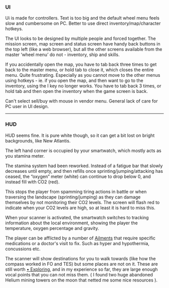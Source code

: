### UI

Ui is made for controllers. Text is too big and the default wheel menu feels slow and cumbersome on PC. Better to use direct inventory/map/character hotkeys.

The UI looks to be designed by multiple people and forced together. The mission screen, map screen and status screen have handy back buttons in the top left (like a web browser), but all the other screens available from the master ‘wheel menu’ do not - inventory, ship and skills.

If you accidentally open the map, you have to tab back three times to get back to the master menu, or hold tab to close it, which closes the entire menu. Quite frustrating. Especially as you cannot move to the other menus using hotkeys - ie. if you open the map, and then want to go to the inventory, using the I key no longer works. You have to tab back 3 times, or hold tab and then open the inventory when the game screen is back.

Can't select sell/buy with mouse in vendor menu. General lack of care for PC user in UI design.


---
### HUD

HUD seems fine. It is pure white though, so it can get a bit lost on bright backgrounds, like New Atlantis. 

The left hand corner is occupied by your smartwatch, which mostly acts as you stamina meter.

The stamina system had been reworked. Instead of a fatigue bar that slowly decreases until empty, and then refills once sprinting/jumping/attacking has ceased, the “oxygen” meter (white) can continue to drop below 0, and instead fill with CO2 (red). 

This stops the player from spamming tiring actions in battle or when traversing the landscape (sprinting/jumping) as they can damage themselves by not monitoring their CO2 levels. The screen will flash red to indicate when your CO2 levels are high, so at least it is hard to miss this.

When your scanner is activated, the smartwatch switches to tracking information about the local environment, showing the player the temperature, oxygen percentage and gravity.

The player can be afflicted by a number of [Ailments](Ailments.md) that require specific medications or a doctor's visit to fix. Such as hyper and hypothermia, concussions etc.

The scanner will show destinations for you to walk towards (like how the compass worked in FO and TES) but some places are not on it. These are still worth [• Exploring](•%20Exploring.md), and in my experience so far, they are large enough vocal points that you can not miss them. ( I found two huge abandoned Helium mining towers on the moon that netted me some nice resources ).


